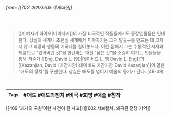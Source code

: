 
###### from: [[702 미야자키와 세계대전]]

<br/>

>[[미야자키 하야오|미야자키]]의 가장 비극적인 작품들에서도 등장인물들은 인내한다. 상실의 세계나 초현실 세계에서 미야자키는 그저 탈출구를 만드는 데 그치지 않고 희망과 행동의 기폭제를 심어놓느다. 이런 점에서 그는 수동적인 자세와 체념으로 "잃어버린 것"을 한탄하는 대신 "남은 것"을 소중히 여기는 인물들을 통해 저술가 [[Eng, David L. (엥)|데이비드 L. 엥 David L. Eng]]과 [[Kazanjian, David (카잔지안)|데이비드 카잔지안 David Kazanjian]]이 말한 "애도의 정치"를 구현한다. 상실은 애도를 넘어서 예술의 동기가 된다. (48-49)

<br/>

| <small> Tags </small> | #애도 #애도의정치 #비극 #희망 #예술 #창작  |
| --- | --- |

[[409 '과거의 구원'이란 사건이 된 사고]]
[[602 서브컬쳐, 왜곡된 전쟁 기억]]